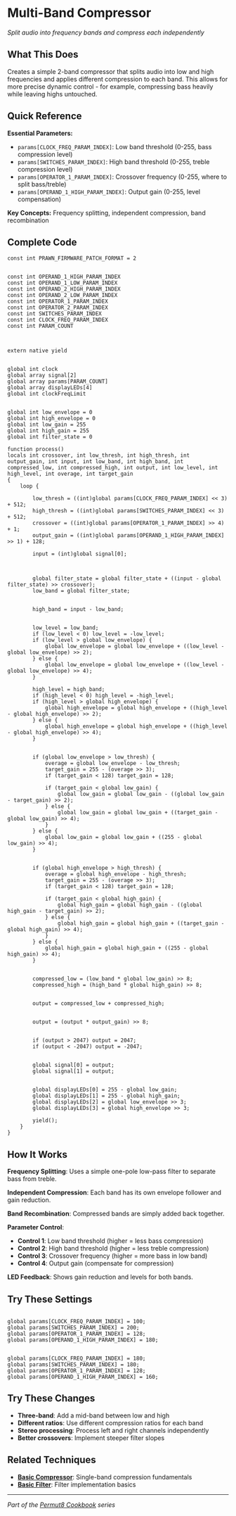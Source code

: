 # Multi-Band Compressor

*Split audio into frequency bands and compress each independently*

## What This Does

Creates a simple 2-band compressor that splits audio into low and high frequencies and applies different compression to each band. This allows for more precise dynamic control - for example, compressing bass heavily while leaving highs untouched.

## Quick Reference

**Essential Parameters:**
- `params[CLOCK_FREQ_PARAM_INDEX]`: Low band threshold (0-255, bass compression level)
- `params[SWITCHES_PARAM_INDEX]`: High band threshold (0-255, treble compression level)
- `params[OPERATOR_1_PARAM_INDEX]`: Crossover frequency (0-255, where to split bass/treble)
- `params[OPERAND_1_HIGH_PARAM_INDEX]`: Output gain (0-255, level compensation)

**Key Concepts:** Frequency splitting, independent compression, band recombination

## Complete Code

```impala
const int PRAWN_FIRMWARE_PATCH_FORMAT = 2


const int OPERAND_1_HIGH_PARAM_INDEX
const int OPERAND_1_LOW_PARAM_INDEX
const int OPERAND_2_HIGH_PARAM_INDEX
const int OPERAND_2_LOW_PARAM_INDEX
const int OPERATOR_1_PARAM_INDEX
const int OPERATOR_2_PARAM_INDEX
const int SWITCHES_PARAM_INDEX
const int CLOCK_FREQ_PARAM_INDEX
const int PARAM_COUNT



extern native yield


global int clock
global array signal[2]
global array params[PARAM_COUNT]
global array displayLEDs[4]
global int clockFreqLimit


global int low_envelope = 0
global int high_envelope = 0
global int low_gain = 255
global int high_gain = 255
global int filter_state = 0

function process()
locals int crossover, int low_thresh, int high_thresh, int output_gain, int input, int low_band, int high_band, int compressed_low, int compressed_high, int output, int low_level, int high_level, int overage, int target_gain
{
    loop {

        low_thresh = ((int)global params[CLOCK_FREQ_PARAM_INDEX] << 3) + 512;
        high_thresh = ((int)global params[SWITCHES_PARAM_INDEX] << 3) + 512;
        crossover = ((int)global params[OPERATOR_1_PARAM_INDEX] >> 4) + 1;
        output_gain = ((int)global params[OPERAND_1_HIGH_PARAM_INDEX] >> 1) + 128;
        
        input = (int)global signal[0];
        


        global filter_state = global filter_state + ((input - global filter_state) >> crossover);
        low_band = global filter_state;
        

        high_band = input - low_band;
        

        low_level = low_band;
        if (low_level < 0) low_level = -low_level;
        if (low_level > global low_envelope) {
            global low_envelope = global low_envelope + ((low_level - global low_envelope) >> 2);
        } else {
            global low_envelope = global low_envelope + ((low_level - global low_envelope) >> 4);
        }
        
        high_level = high_band;
        if (high_level < 0) high_level = -high_level;
        if (high_level > global high_envelope) {
            global high_envelope = global high_envelope + ((high_level - global high_envelope) >> 2);
        } else {
            global high_envelope = global high_envelope + ((high_level - global high_envelope) >> 4);
        }
        

        if (global low_envelope > low_thresh) {
            overage = global low_envelope - low_thresh;
            target_gain = 255 - (overage >> 3);
            if (target_gain < 128) target_gain = 128;
            
            if (target_gain < global low_gain) {
                global low_gain = global low_gain - ((global low_gain - target_gain) >> 2);
            } else {
                global low_gain = global low_gain + ((target_gain - global low_gain) >> 4);
            }
        } else {
            global low_gain = global low_gain + ((255 - global low_gain) >> 4);
        }
        

        if (global high_envelope > high_thresh) {
            overage = global high_envelope - high_thresh;
            target_gain = 255 - (overage >> 3);
            if (target_gain < 128) target_gain = 128;
            
            if (target_gain < global high_gain) {
                global high_gain = global high_gain - ((global high_gain - target_gain) >> 2);
            } else {
                global high_gain = global high_gain + ((target_gain - global high_gain) >> 4);
            }
        } else {
            global high_gain = global high_gain + ((255 - global high_gain) >> 4);
        }
        

        compressed_low = (low_band * global low_gain) >> 8;
        compressed_high = (high_band * global high_gain) >> 8;
        

        output = compressed_low + compressed_high;
        

        output = (output * output_gain) >> 8;
        

        if (output > 2047) output = 2047;
        if (output < -2047) output = -2047;
        

        global signal[0] = output;
        global signal[1] = output;
        

        global displayLEDs[0] = 255 - global low_gain;
        global displayLEDs[1] = 255 - global high_gain;
        global displayLEDs[2] = global low_envelope >> 3;
        global displayLEDs[3] = global high_envelope >> 3;
        
        yield();
    }
}

```

## How It Works

**Frequency Splitting**: Uses a simple one-pole low-pass filter to separate bass from treble.

**Independent Compression**: Each band has its own envelope follower and gain reduction.

**Band Recombination**: Compressed bands are simply added back together.

**Parameter Control**:
- **Control 1**: Low band threshold (higher = less bass compression)
- **Control 2**: High band threshold (higher = less treble compression)
- **Control 3**: Crossover frequency (higher = more bass in low band)
- **Control 4**: Output gain (compensate for compression)

**LED Feedback**: Shows gain reduction and levels for both bands.

## Try These Settings

```impala

global params[CLOCK_FREQ_PARAM_INDEX] = 100;
global params[SWITCHES_PARAM_INDEX] = 200;
global params[OPERATOR_1_PARAM_INDEX] = 128;
global params[OPERAND_1_HIGH_PARAM_INDEX] = 180;


global params[CLOCK_FREQ_PARAM_INDEX] = 180;
global params[SWITCHES_PARAM_INDEX] = 180;
global params[OPERATOR_1_PARAM_INDEX] = 128;
global params[OPERAND_1_HIGH_PARAM_INDEX] = 160;
```

## Try These Changes

- **Three-band**: Add a mid-band between low and high
- **Different ratios**: Use different compression ratios for each band
- **Stereo processing**: Process left and right channels independently
- **Better crossovers**: Implement steeper filter slopes

## Related Techniques

- **[Basic Compressor](compressor-basic.md)**: Single-band compression fundamentals
- **[Basic Filter](../fundamentals/basic-filter.md)**: Filter implementation basics

---
*Part of the [Permut8 Cookbook](../index.md) series*